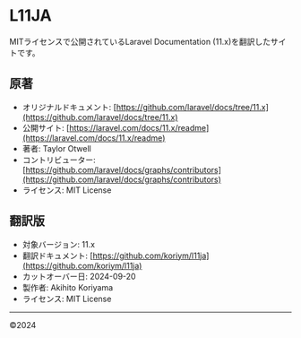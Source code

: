 # L11JA

MITライセンスで公開されているLaravel Documentation (11.x)を翻訳したサイトです。

## 原著

- オリジナルドキュメント: [https://github.com/laravel/docs/tree/11.x](https://github.com/laravel/docs/tree/11.x)
- 公開サイト: [https://laravel.com/docs/11.x/readme](https://laravel.com/docs/11.x/readme)
- 著者: Taylor Otwell
- コントリビューター: [https://github.com/laravel/docs/graphs/contributors](https://github.com/laravel/docs/graphs/contributors)
- ライセンス: MIT License

## 翻訳版

- 対象バージョン: 11.x
- 翻訳ドキュメント: [https://github.com/koriym/l11ja](https://github.com/koriym/l11ja)
- カットオーバー日: 2024-09-20
- 製作者: Akihito Koriyama
- ライセンス: MIT License

---
©️2024
